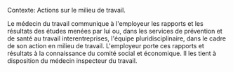 Contexte: Actions sur le milieu de travail.

Le médecin du travail communique à l'employeur les rapports et les résultats des études menées par lui ou, dans les services de prévention et de santé au travail interentreprises, l'équipe pluridisciplinaire, dans le cadre de son action en milieu de travail. L'employeur porte ces rapports et résultats à la connaissance du comité social et économique. Il les tient à disposition du médecin inspecteur du travail.